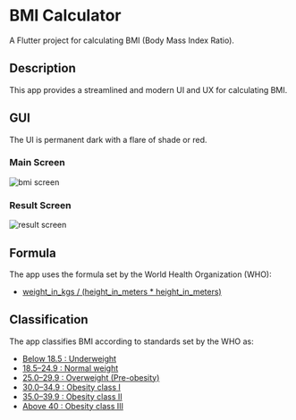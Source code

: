 # BMI Calculator

A Flutter project for calculating BMI (Body Mass Index Ratio).

## Description

This app provides a streamlined and modern UI and UX for calculating BMI.

## GUI

The UI is permanent dark with a flare of shade or red.

### Main Screen

![bmi screen](https://github.com/RanaMahadAhmer/BMI_Calculator/assets/108465680/04ec31a5-b455-4391-8610-04b32f076e2c)

### Result Screen

![result screen](https://github.com/RanaMahadAhmer/BMI_Calculator/assets/108465680/756813f6-f97d-4bde-9df4-54c637457c99)


## Formula

The app uses the formula set by the World Health Organization (WHO):

- [weight_in_kgs / (height_in_meters * height_in_meters)](https://www.who.int/europe/news-room/fact-sheets/item/a-healthy-lifestyle---who-recommendations#:~:text=BMI%2C%20formerly%20called%20the%20Quetelet,have%20a%20BMI%20of%2022.9.)

## Classification

The app classifies BMI according to standards set by the WHO as:

- [Below 18.5    : Underweight](https://www.who.int/europe/news-room/fact-sheets/item/a-healthy-lifestyle---who-recommendations#:~:text=BMI%2C%20formerly%20called%20the%20Quetelet,have%20a%20BMI%20of%2022.9.)
- [18.5–24.9 : Normal weight](https://www.who.int/europe/news-room/fact-sheets/item/a-healthy-lifestyle---who-recommendations#:~:text=BMI%2C%20formerly%20called%20the%20Quetelet,have%20a%20BMI%20of%2022.9.)
- [25.0–29.9 : Overweight (Pre-obesity)](https://www.who.int/europe/news-room/fact-sheets/item/a-healthy-lifestyle---who-recommendations#:~:text=BMI%2C%20formerly%20called%20the%20Quetelet,have%20a%20BMI%20of%2022.9.)
- [30.0–34.9 : Obesity class I](https://www.who.int/europe/news-room/fact-sheets/item/a-healthy-lifestyle---who-recommendations#:~:text=BMI%2C%20formerly%20called%20the%20Quetelet,have%20a%20BMI%20of%2022.9.)
- [35.0–39.9 : Obesity class II](https://www.who.int/europe/news-room/fact-sheets/item/a-healthy-lifestyle---who-recommendations#:~:text=BMI%2C%20formerly%20called%20the%20Quetelet,have%20a%20BMI%20of%2022.9.)
- [Above 40      : Obesity class III](https://www.who.int/europe/news-room/fact-sheets/item/a-healthy-lifestyle---who-recommendations#:~:text=BMI%2C%20formerly%20called%20the%20Quetelet,have%20a%20BMI%20of%2022.9.)

